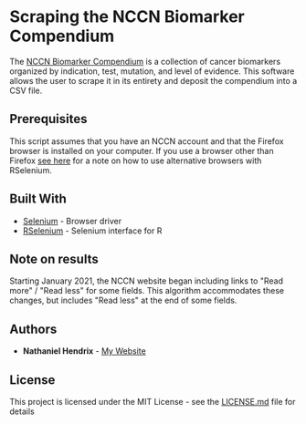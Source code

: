 # Scraping the NCCN Biomarker Compendium

The [NCCN Biomarker Compendium](https://www.nccn.org/professionals/biomarkers/content/) is a collection of cancer biomarkers organized by indication, test, mutation, and level of evidence. This software allows the user to scrape it in its entirety and deposit the compendium into a CSV file. 

## Prerequisites

This script assumes that you have an NCCN account and that the Firefox browser is installed on your computer. If you use a browser other than Firefox [see here](https://cran.r-project.org/web/packages/RSelenium/vignettes/RSelenium-basics.html#rsdriver) for a note on how to use alternative browsers with RSelenium.

## Built With

* [Selenium](http://www.seleniumhq.org/) - Browser driver
* [RSelenium](https://cran.r-project.org/web/packages/RSelenium/vignettes/RSelenium-basics.html) - Selenium interface for R

## Note on results

Starting January 2021, the NCCN website began including links to "Read more" / "Read less" for some fields. This algorithm accommodates these changes, but includes "Read less" at the end of some fields.

## Authors

* **Nathaniel Hendrix** - [My Website](https://nathanielhendrix.com)

## License

This project is licensed under the MIT License - see the [LICENSE.md](LICENSE.md) file for details


